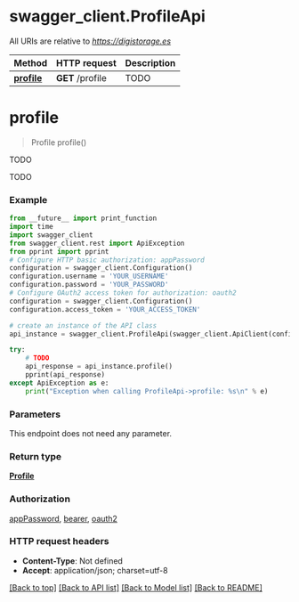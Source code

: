 # swagger_client.ProfileApi

All URIs are relative to *https://digistorage.es*

Method | HTTP request | Description
------------- | ------------- | -------------
[**profile**](ProfileApi.md#profile) | **GET** /profile | TODO

# **profile**
> Profile profile()

TODO

TODO

### Example
```python
from __future__ import print_function
import time
import swagger_client
from swagger_client.rest import ApiException
from pprint import pprint
# Configure HTTP basic authorization: appPassword
configuration = swagger_client.Configuration()
configuration.username = 'YOUR_USERNAME'
configuration.password = 'YOUR_PASSWORD'
# Configure OAuth2 access token for authorization: oauth2
configuration = swagger_client.Configuration()
configuration.access_token = 'YOUR_ACCESS_TOKEN'

# create an instance of the API class
api_instance = swagger_client.ProfileApi(swagger_client.ApiClient(configuration))

try:
    # TODO
    api_response = api_instance.profile()
    pprint(api_response)
except ApiException as e:
    print("Exception when calling ProfileApi->profile: %s\n" % e)
```

### Parameters
This endpoint does not need any parameter.

### Return type

[**Profile**](Profile.md)

### Authorization

[appPassword](../README.md#appPassword), [bearer](../README.md#bearer), [oauth2](../README.md#oauth2)

### HTTP request headers

 - **Content-Type**: Not defined
 - **Accept**: application/json; charset=utf-8

[[Back to top]](#) [[Back to API list]](../README.md#documentation-for-api-endpoints) [[Back to Model list]](../README.md#documentation-for-models) [[Back to README]](../README.md)

